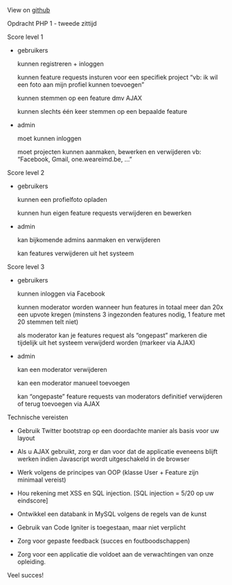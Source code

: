 View on <a href="https://github.com/ShaneRymenams/php2dezit">github</a>


Opdracht PHP 1 - tweede zittijd

Score level 1

- gebruikers
	
	kunnen registreren + inloggen

	kunnen feature requests insturen voor een specifiek project “vb: ik wil een foto aan mijn profiel kunnen toevoegen”

	kunnen stemmen op een feature dmv AJAX

	kunnen slechts één keer stemmen op een bepaalde feature

- admin
	
	moet kunnen inloggen

	moet projecten kunnen aanmaken, bewerken en verwijderen vb: “Facebook, Gmail, one.weareimd.be, …”


Score level 2

- gebruikers
	
	kunnen een profielfoto opladen

	kunnen hun eigen feature requests verwijderen en bewerken

- admin
	
	kan bijkomende admins aanmaken en verwijderen

	kan features verwijderen uit het systeem


Score level 3

- gebruikers
	
	kunnen inloggen via Facebook

	kunnen moderator worden wanneer hun features in totaal meer dan 20x een up­vote kregen (minstens 3 ingezonden features nodig, 1 feature met 20 stemmen telt niet)

	als moderator kan je features request als “ongepast” markeren die tijdelijk uit het systeem verwijderd worden (markeer via AJAX)

- admin
	
	kan een moderator verwijderen

	kan een moderator manueel toevoegen

	kan “ongepaste” feature requests van moderators definitief verwijderen of terug toevoegen via AJAX


Technische vereisten

- Gebruik Twitter bootstrap op een doordachte manier als basis voor uw layout

- Als u AJAX gebruikt, zorg er dan voor dat de applicatie eveneens blijft werken indien Javascript wordt uitgeschakeld in de browser

- Werk volgens de principes van OOP (klasse User + Feature zijn minimaal vereist)

- Hou rekening met XSS en SQL injection. [SQL injection = ­5/20 op uw eindscore]

- Ontwikkel een databank in MySQL volgens de regels van de kunst

- Gebruik van Code Igniter is toegestaan, maar niet verplicht

- Zorg voor gepaste feedback (succes­ en foutboodschappen)

- Zorg voor een applicatie die voldoet aan de verwachtingen van onze opleiding.

Veel succes!
